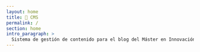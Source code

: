 ```yaml
---
layout: home
title: 👋 CMS
permalink: /
section: home
intro_paragraph: >
  Sistema de gestión de contenido para el blog del Máster en Innovación en Periodismo.
---
```

